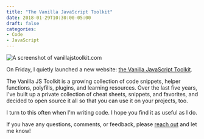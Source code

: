 ```yaml
---
title: "The Vanilla JavaScript Toolkit"
date: 2018-01-29T10:30:00-05:00
draft: false
categories:
- Code
- JavaScript
---
```


<img alt="A screenshot of vanillajstoolkit.com" src="/img/articles/vanilla-js-toolkit.jpg">

On Friday, I quietly launched a new website: [the Vanilla JavaScript Toolkit](https://vanillajstoolkit.com).

The Vanilla JS Toolkit is a growing collection of code snippets, helper functions, polyfills, plugins, and learning resources. Over the last five years, I've built up a private collection of cheat sheets, snippets, and favorites, and decided to open source it all so that you can use it on your projects, too.

I turn to this often when I'm writing code. I hope you find it as useful as I do.

If you have any questions, comments, or feedback, please [reach out](/about) and let me know!